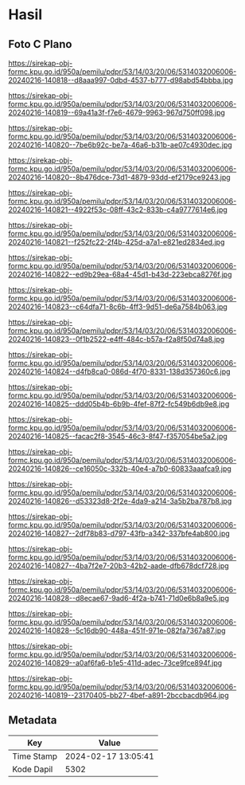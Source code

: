 # Hasil

## Foto C Plano

https://sirekap-obj-formc.kpu.go.id/950a/pemilu/pdpr/53/14/03/20/06/5314032006006-20240216-140818--d8aaa997-0dbd-4537-b777-d98abd54bbba.jpg

https://sirekap-obj-formc.kpu.go.id/950a/pemilu/pdpr/53/14/03/20/06/5314032006006-20240216-140819--69a41a3f-f7e6-4679-9963-967d750ff098.jpg

https://sirekap-obj-formc.kpu.go.id/950a/pemilu/pdpr/53/14/03/20/06/5314032006006-20240216-140820--7be6b92c-be7a-46a6-b31b-ae07c4930dec.jpg

https://sirekap-obj-formc.kpu.go.id/950a/pemilu/pdpr/53/14/03/20/06/5314032006006-20240216-140820--8b476dce-73d1-4879-93dd-ef2179ce9243.jpg

https://sirekap-obj-formc.kpu.go.id/950a/pemilu/pdpr/53/14/03/20/06/5314032006006-20240216-140821--4922f53c-08ff-43c2-833b-c4a9777614e6.jpg

https://sirekap-obj-formc.kpu.go.id/950a/pemilu/pdpr/53/14/03/20/06/5314032006006-20240216-140821--f252fc22-2f4b-425d-a7a1-e821ed2834ed.jpg

https://sirekap-obj-formc.kpu.go.id/950a/pemilu/pdpr/53/14/03/20/06/5314032006006-20240216-140822--ed9b29ea-68a4-45d1-b43d-223ebca8276f.jpg

https://sirekap-obj-formc.kpu.go.id/950a/pemilu/pdpr/53/14/03/20/06/5314032006006-20240216-140823--c64dfa71-8c6b-4ff3-9d51-de6a7584b063.jpg

https://sirekap-obj-formc.kpu.go.id/950a/pemilu/pdpr/53/14/03/20/06/5314032006006-20240216-140823--0f1b2522-e4ff-484c-b57a-f2a8f50d74a8.jpg

https://sirekap-obj-formc.kpu.go.id/950a/pemilu/pdpr/53/14/03/20/06/5314032006006-20240216-140824--d4fb8ca0-086d-4f70-8331-138d357360c6.jpg

https://sirekap-obj-formc.kpu.go.id/950a/pemilu/pdpr/53/14/03/20/06/5314032006006-20240216-140825--ddd05b4b-6b9b-4fef-87f2-fc549b6db9e8.jpg

https://sirekap-obj-formc.kpu.go.id/950a/pemilu/pdpr/53/14/03/20/06/5314032006006-20240216-140825--facac2f8-3545-46c3-8f47-f357054be5a2.jpg

https://sirekap-obj-formc.kpu.go.id/950a/pemilu/pdpr/53/14/03/20/06/5314032006006-20240216-140826--ce16050c-332b-40e4-a7b0-60833aaafca9.jpg

https://sirekap-obj-formc.kpu.go.id/950a/pemilu/pdpr/53/14/03/20/06/5314032006006-20240216-140826--d53323d8-2f2e-4da9-a214-3a5b2ba787b8.jpg

https://sirekap-obj-formc.kpu.go.id/950a/pemilu/pdpr/53/14/03/20/06/5314032006006-20240216-140827--2df78b83-d797-43fb-a342-337bfe4ab800.jpg

https://sirekap-obj-formc.kpu.go.id/950a/pemilu/pdpr/53/14/03/20/06/5314032006006-20240216-140827--4ba7f2e7-20b3-42b2-aade-dfb678dcf728.jpg

https://sirekap-obj-formc.kpu.go.id/950a/pemilu/pdpr/53/14/03/20/06/5314032006006-20240216-140828--d8ecae67-9ad6-4f2a-b741-71d0e6b8a9e5.jpg

https://sirekap-obj-formc.kpu.go.id/950a/pemilu/pdpr/53/14/03/20/06/5314032006006-20240216-140828--5c16db90-448a-451f-971e-082fa7367a87.jpg

https://sirekap-obj-formc.kpu.go.id/950a/pemilu/pdpr/53/14/03/20/06/5314032006006-20240216-140829--a0af6fa6-b1e5-411d-adec-73ce9fce894f.jpg

https://sirekap-obj-formc.kpu.go.id/950a/pemilu/pdpr/53/14/03/20/06/5314032006006-20240216-140819--23170405-bb27-4bef-a891-2bccbacdb964.jpg


## Metadata

| Key        | Value               |
| ---------- | ------------------- |
| Time Stamp | 2024-02-17 13:05:41 |
| Kode Dapil | 5302                |



